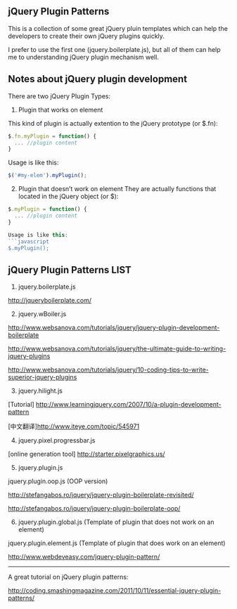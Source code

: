 jQuery Plugin Patterns
----------------------------
This is a collection of some great jQuery pluin templates which can help the developers to create their own jQuery plugins quickly.

I prefer to use the first one (jquery.boilerplate.js), but all of them can help me to understanding jQuery plugin mechanism well.

Notes about jQuery plugin development
-------------------------------------
There are two jQuery Plugin Types: 

1) Plugin that works on element

This kind of plugin is actually extention to the jQuery prototype (or $.fn):

```javascript
$.fn.myPlugin = function() {
  ... //plugin content
}
```
Usage is like this:
```javascript
$('#my-elem').myPlugin();
```

2) Plugin that doesn’t work on element
They are actually functions that located in the jQuery object (or $):
```javascript
$.myPlugin = function() {
  ... //plugin content
}

Usage is like this:
```javascript
$.myPlugin();
```


jQuery Plugin Patterns LIST
------------------------------

1) jquery.boilerplate.js

http://jqueryboilerplate.com/


2) jquery.wBoiler.js

http://www.websanova.com/tutorials/jquery/jquery-plugin-development-boilerplate

http://www.websanova.com/tutorials/jquery/the-ultimate-guide-to-writing-jquery-plugins

http://www.websanova.com/tutorials/jquery/10-coding-tips-to-write-superior-jquery-plugins


3) jquery.hilight.js

[Tutorial]
http://www.learningjquery.com/2007/10/a-plugin-development-pattern

[中文翻译]http://www.iteye.com/topic/545971


4) jquery.pixel.progressbar.js

[online generation tool]
http://starter.pixelgraphics.us/


5) jquery.plugin.js

jquery.plugin.oop.js  (OOP version)

http://stefangabos.ro/jquery/jquery-plugin-boilerplate-revisited/

http://stefangabos.ro/jquery/jquery-plugin-boilerplate-oop/


6) jquery.plugin.global.js  (Template of plugin that does not work on an element)

jquery.plugin.element.js (Template of plugin that does work on an element)

http://www.webdeveasy.com/jquery-plugin-pattern/

-----------------

A great tutorial on jQuery plugin patterns:

http://coding.smashingmagazine.com/2011/10/11/essential-jquery-plugin-patterns/

